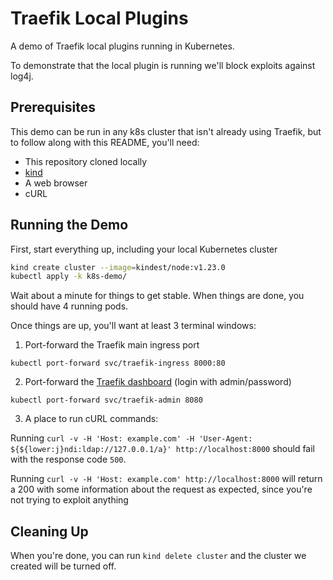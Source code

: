 Traefik Local Plugins
=====================

A demo of Traefik local plugins running in Kubernetes.

To demonstrate that the local plugin is running we'll block exploits against log4j.

## Prerequisites

This demo can be run in any k8s cluster that isn't already using Traefik, but to follow
along with this README, you'll need:

* This repository cloned locally
* [kind](https://kind.sigs.k8s.io/)
* A web browser
* cURL

## Running the Demo

First, start everything up, including your local Kubernetes cluster

```bash
kind create cluster --image=kindest/node:v1.23.0
kubectl apply -k k8s-demo/
```

Wait about a minute for things to get stable. When things are done, you should
have 4 running pods.

Once things are up, you'll want at least 3 terminal windows:

1. Port-forward the Traefik main ingress port
  
  `kubectl port-forward svc/traefik-ingress 8000:80`

2.  Port-forward the [Traefik dashboard](http://localhost:8080/dashboard/) (login with admin/password)
  
  `kubectl port-forward svc/traefik-admin 8080`

3. A place to run cURL commands:

Running `curl -v -H 'Host: example.com' -H 'User-Agent: ${${lower:j}ndi:ldap://127.0.0.1/a}' http://localhost:8000` should fail with the response code `500`.

Running `curl -v -H 'Host: example.com' http://localhost:8000` will return a 200 with
some information about the request as expected, since you're not trying to exploit anything

## Cleaning Up

When you're done, you can run `kind delete cluster` and the cluster we created will be turned off.